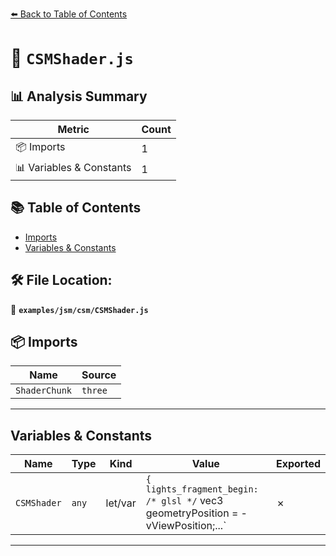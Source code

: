 [⬅️ Back to Table of Contents](../../../index.md)

# 📄 `CSMShader.js`

## 📊 Analysis Summary

| Metric | Count |
|--------|-------|
| 📦 Imports | 1 |
| 📊 Variables & Constants | 1 |

## 📚 Table of Contents

- [Imports](#imports)
- [Variables & Constants](#variables-constants)

## 🛠️ File Location:
📂 **`examples/jsm/csm/CSMShader.js`**

## 📦 Imports

| Name | Source |
|------|--------|
| `ShaderChunk` | `three` |


---

## Variables & Constants

| Name | Type | Kind | Value | Exported |
|------|------|------|-------|----------|
| `CSMShader` | `any` | let/var | `{ lights_fragment_begin: /* glsl */` vec3 geometryPosition = - vViewPosition;...` | ✗ |


---